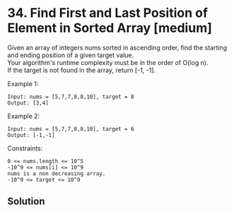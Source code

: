 # 34. Find First and Last Position of Element in Sorted Array [medium]     
Given an array of integers nums sorted in ascending order, find the starting and ending position of a given target value.    
Your algorithm's runtime complexity must be in the order of O(log n).     
If the target is not found in the array, return [-1, -1].     

Example 1:
```
Input: nums = [5,7,7,8,8,10], target = 8
Output: [3,4]
```
Example 2:
```
Input: nums = [5,7,7,8,8,10], target = 6
Output: [-1,-1]
```
Constraints:     
```
0 <= nums.length <= 10^5
-10^9 <= nums[i] <= 10^9
nums is a non decreasing array.
-10^9 <= target <= 10^9
```

## Solution     

